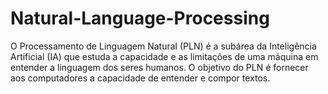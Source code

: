 # Natural-Language-Processing
O Processamento de Linguagem Natural (PLN) é a subárea da Inteligência Artificial (IA) que estuda a capacidade e as limitações de uma máquina em entender a linguagem dos seres humanos. O objetivo do PLN é fornecer aos computadores a capacidade de entender e compor textos.
